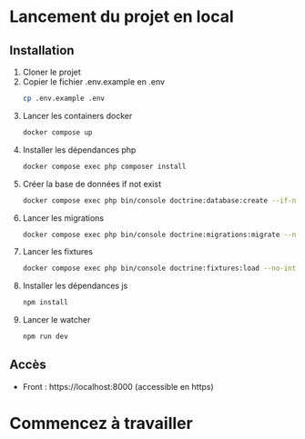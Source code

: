 # Lancement du projet en local

## Installation

1. Cloner le projet
2. Copier le fichier .env.example en .env
    ```bash
    cp .env.example .env
    ```
3. Lancer les containers docker
    ```bash
    docker compose up
    ```
4. Installer les dépendances php
    ```bash
    docker compose exec php composer install
    ```
5. Créer la base de données if not exist
    ```bash
    docker compose exec php bin/console doctrine:database:create --if-not-exists
    ```
6. Lancer les migrations
    ```bash
    docker compose exec php bin/console doctrine:migrations:migrate --no-interaction
    ```
7. Lancer les fixtures
    ```bash
    docker compose exec php bin/console doctrine:fixtures:load --no-interaction
    ```
8. Installer les dépendances js
    ```bash
    npm install
    ```
9. Lancer le watcher
    ```bash
    npm run dev
    ```

## Accès
- Front : https://localhost:8000 (accessible en https)

# Commencez à travailler